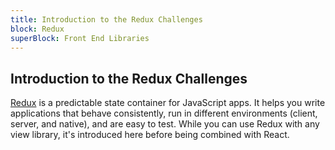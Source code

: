 ```yaml
---
title: Introduction to the Redux Challenges
block: Redux
superBlock: Front End Libraries
---
```


## Introduction to the Redux Challenges

[Redux](https://redux.js.org/) is a predictable state container for JavaScript apps. It helps you write applications that behave consistently, run in different environments (client, server, and native), and are easy to test. While you can use Redux with any view library, it's introduced here before being combined with React.
